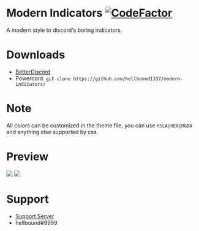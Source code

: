 # Modern Indicators [![CodeFactor](https://www.codefactor.io/repository/github/hellbound1337/modern-indicators/badge)](https://www.codefactor.io/repository/github/hellbound1337/modern-indicators)
A modern style to discord's boring indicators.

# Downloads
- [BetterDiscord](https://betterdiscord.net/ghdl?id=3271)
- Powercord: `git clone https://github.com/hellbound1337/modern-indicators/`

# Note
All colors can be customized in the theme file, you can use `HSLA|HEX|RGBA` and anything else supported by css.

# Preview
<img src="https://i.imgur.com/qk0aZN0.png"/>
<img src="https://i.imgur.com/mh452Fp.png"/>

# Support 
- [Support Server](https://discord.gg/pCc7q4Z)
- hellbound#9999

